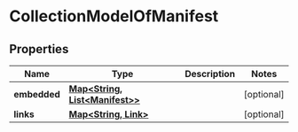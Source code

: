 
# CollectionModelOfManifest

## Properties
Name | Type | Description | Notes
------------ | ------------- | ------------- | -------------
**embedded** | [**Map&lt;String, List&lt;Manifest&gt;&gt;**](List.md) |  |  [optional]
**links** | [**Map&lt;String, Link&gt;**](Link.md) |  |  [optional]



